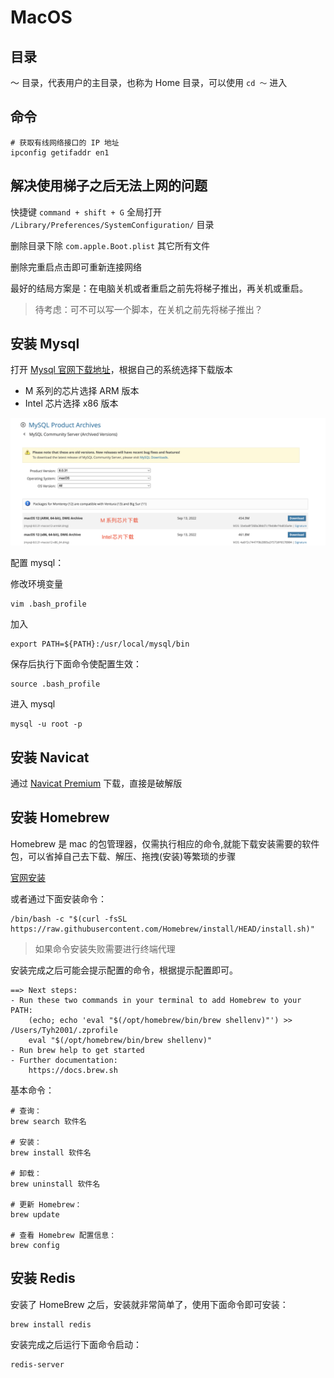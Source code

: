 # MacOS

## 目录

～ 目录，代表用户的主目录，也称为 Home 目录，可以使用 `cd ～` 进入

## 命令

```shell
# 获取有线网络接口的 IP 地址
ipconfig getifaddr en1
```

## 解决使用梯子之后无法上网的问题

快捷键 `command + shift + G` 全局打开 `/Library/Preferences/SystemConfiguration/` 目录

删除目录下除 `com.apple.Boot.plist` 其它所有文件

删除完重启点击即可重新连接网络

最好的结局方案是：在电脑关机或者重启之前先将梯子推出，再关机或重启。

> 待考虑：可不可以写一个脚本，在关机之前先将梯子推出？

## 安装 Mysql

打开 [Mysql 官网下载地址](https://downloads.mysql.com/archives/community/)，根据自己的系统选择下载版本

- M 系列的芯片选择 ARM 版本
- Intel 芯片选择 x86 版本

![](./images/1.jpg)

配置 mysql：

修改环境变量

```shell
vim .bash_profile

```

加入

```shell
export PATH=${PATH}:/usr/local/mysql/bin
```

保存后执行下面命令使配置生效：

```shell
source .bash_profile
```

进入 mysql

```shell
mysql -u root -p
```

## 安装 Navicat

通过 [Navicat Premium](https://appstorrent.ru/802-navicat-premium.html) 下载，直接是破解版

## 安装 Homebrew

Homebrew 是 mac 的包管理器，仅需执行相应的命令,就能下载安装需要的软件包，可以省掉自己去下载、解压、拖拽(安装)等繁琐的步骤

[官网安装](https://brew.sh/)

或者通过下面安装命令：

```shell
/bin/bash -c "$(curl -fsSL https://raw.githubusercontent.com/Homebrew/install/HEAD/install.sh)"
```

> 如果命令安装失败需要进行终端代理

安装完成之后可能会提示配置的命令，根据提示配置即可。

```shell
==> Next steps:
- Run these two commands in your terminal to add Homebrew to your PATH:
    (echo; echo 'eval "$(/opt/homebrew/bin/brew shellenv)"') >> /Users/Tyh2001/.zprofile
    eval "$(/opt/homebrew/bin/brew shellenv)"
- Run brew help to get started
- Further documentation:
    https://docs.brew.sh
```

基本命令：

```shell
# 查询：
brew search 软件名

# 安装：
brew install 软件名

# 卸载：
brew uninstall 软件名

# 更新 Homebrew：
brew update

# 查看 Homebrew 配置信息：
brew config
```

## 安装 Redis

安装了 HomeBrew 之后，安装就非常简单了，使用下面命令即可安装：

```shell
brew install redis
```

安装完成之后运行下面命令启动：

```shell
redis-server
```

